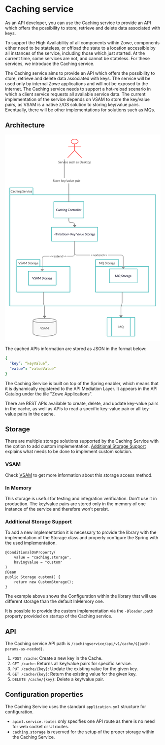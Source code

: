 # Caching service 
As an API developer, you can use the Caching service to provide an API which offers the possibility to store, retrieve and delete data associated with keys. 

To support the High Availability of all components within Zowe, components either need to be stateless, or offload the state to a location accessible by all instances of the service, including those which just started. 
At the current time, some services are not, and cannot be stateless. For these services, we introduce the Caching service. 

The Caching service aims to provide an API which offers the possibility to store, retrieve and delete data associated with keys. 
The service will be used only by internal Zowe applications and will not be exposed to the internet. The Caching service needs to support a hot-reload scenario in which a client service requests all available service data. 
The current implementation of the service depends on VSAM to store the key/value pairs, as VSAM is a native z/OS solution to storing key/value pairs.  
Eventually, there will be other implementations for solutions such as MQs.

## Architecture

<img src="../../images/api-mediation/caching-service.png" alt="Caching service" width="600px"/> 

The cached APIs information are stored as JSON in the format below:
```yml
{
  “key”: “keyValue”, 
  “value”: “valueValue”
}
```

The Caching Service is built on top of the Spring enabler, which means that it is dynamically registered to the API Mediation Layer. 
It appears in the API Catalog under the tile "Zowe Applications".

There are REST APIs available to create, delete, and update key-value pairs in the cache, as well as APIs to read a specific key-value pair or all key-value pairs in the cache.  

## Storage

There are multiple storage solutions supported by the Caching Service with the option to 
add custom implementation. [Additional Storage Support](#additional-storage-support) explains
what needs to be done to implement custom solution.

### VSAM

Check [VSAM](./api-mediation-vsam.md) to get more information about this storage access method.

### In Memory

This storage is useful for testing and integration verification. Don't use it in production. 
The key/value pairs are stored only in the memory of one instance of the service and therefore 
won't persist. 

### Additional Storage Support

To add a new implementation it is necessary to provide the library with the implementation
of the Storage.class and properly configure the Spring with the used implementation. 

    @ConditionalOnProperty(
        value = "caching.storage",
        havingValue = "custom"
    )
    @Bean
    public Storage custom() {
        return new CustomStorage();
    }

The example above shows the Configuration within the library that will use different storage than the default InMemory one. 

It is possible to provide the custom implementation via the `-Dloader.path` property provided on startup of the Caching service. 

## API

The Caching service API path is `/cachingservice/api/v1/cache/${path-params-as-needed}`.
1. `POST /cache`: Create a new key in the Cache. 
2. `GET /cache`: Returns all key/value pairs for specific service.
3. `PUT /cache/{key}`: Update the existing value for the given key.
4. `GET /cache/{key}`: Return the existing value for the given key.
5. `DELETE /cache/{key}`: Delete a key/value pair.

## Configuration properties

The Caching Service uses the standard `application.yml` structure for configuration.

* `apiml.service.routes` only specifies one API route as there is no need for web socket or UI routes.
* `caching.storage` is reserved for the setup of the proper storage within the Caching Service. 
